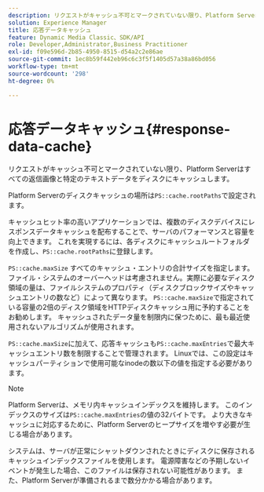 ```yaml
---
description: リクエストがキャッシュ不可とマークされていない限り、Platform Serverはすべての返信画像と特定のテキストデータをディスクにキャッシュします。
solution: Experience Manager
title: 応答データキャッシュ
feature: Dynamic Media Classic、SDK/API
role: Developer,Administrator,Business Practitioner
exl-id: f09e596d-2b85-4950-8515-d54a2c2e86ae
source-git-commit: 1ec8b59f442eb96c6c3f5f1405d57a38a86bd056
workflow-type: tm+mt
source-wordcount: '298'
ht-degree: 0%

---
```


# 応答データキャッシュ{#response-data-cache}

リクエストがキャッシュ不可とマークされていない限り、Platform Serverはすべての返信画像と特定のテキストデータをディスクにキャッシュします。

Platform Serverのディスクキャッシュの場所は`PS::cache.rootPaths`で設定されます。

キャッシュヒット率の高いアプリケーションでは、複数のディスクデバイスにレスポンスデータキャッシュを配布することで、サーバのパフォーマンスと容量を向上できます。 これを実現するには、各ディスクにキャッシュルートフォルダを作成し、`PS::cache.rootPaths`に登録します。

`PS::cache.maxSize` すべてのキャッシュ・エントリの合計サイズを指定します。ファイル・システムのオーバーヘッドは考慮されません。実際に必要なディスク領域の量は、ファイルシステムのプロパティ（ディスクブロックサイズやキャッシュエントリの数など）によって異なります。 `PS::cache.maxSize`で指定されている容量の2倍のディスク領域をHTTPディスクキャッシュ用に予約することをお勧めします。 キャッシュされたデータ量を制限内に保つために、最も最近使用されないアルゴリズムが使用されます。

`PS::cache.maxSize`に加えて、応答キャッシュも`PS::cache.maxEntries`で最大キャッシュエントリ数を制限することで管理されます。 Linuxでは、この設定はキャッシュパーティションで使用可能なinodeの数以下の値を指定する必要があります。

>[!NOTE]
>
>Platform Serverは、メモリ内キャッシュインデックスを維持します。 このインデックスのサイズは`PS::cache.maxEntries`の値の32バイトです。 より大きなキャッシュに対応するために、Platform Serverのヒープサイズを増やす必要が生じる場合があります。

システムは、サーバが正常にシャットダウンされたときにディスクに保存されるキャッシュインデックスファイルを使用します。 電源障害などの予期しないイベントが発生した場合、このファイルは保存されない可能性があります。 また、Platform Serverが準備されるまで数分かかる場合があります。
